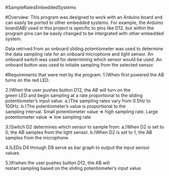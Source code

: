 #SampleRatesEmbeddedSystems

#Overview:
This program was designed to work with an Arduino board
and can easily be ported to other embedded systems. For example, 
the Arduino board(AB) used in this project is specific to pins like D12,
but within the program pins can be easily changed to be intergrated with
other embedded system.

Data retrived from an onboard sliding potentiometer was
used to determine the data sampling rate for an onboard
microphone and light sensor. An onboard switch was used for
determining which sensor would be used. An onboard button was
used to initaite sampling from the selected sensor.
  
#Requirements that were met by the program:
1.)When first powered the AB turns on the
red LED.

2.)When the user pushes button D12, the AB will turn on the    
green LED and begin sampling at a rate proportional to the 
sliding potentiometer’s input value.
    a.)The sampling rates vary from 0.5Hz to 100Hz.
    b.)The potentiometer’s value is proportional to the    
    sampling interval.
        Small potentiometer value => high sampling rate.
        Large potentiometer value => low sampling rate.
        
3.)Switch D2 determines which sensor to sample from:
    a.)When D2 is set to 0, the AB samples from the light sensor.
    b.)When D2 is set to 1, the AB samples from the microphone.
    
4.)LEDs D4 through D8 serve as bar graph to output
the input sensor values.

5.)If/when the user pushes button D12, the AB will    
restart sampling based on the sliding potentiometer’s input value.
